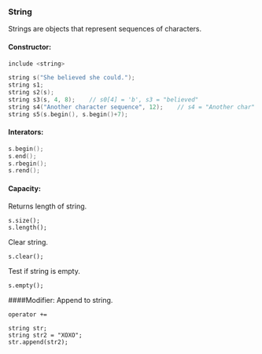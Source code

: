 ### String

Strings are objects that represent sequences of characters.

#### Constructor:
```cpp
include <string>

string s("She believed she could.");
string s1;
string s2(s);
string s3(s, 4, 8);    // s0[4] = 'b', s3 = "believed"
string s4("Another character sequence", 12);    // s4 = "Another char"
string s5(s.begin(), s.begin()+7);
```
#### Interators:  
```cpp
s.begin();
s.end();
s.rbegin();
s.rend();
```
#### Capacity:
Returns length of string.
```
s.size();
s.length();
```
Clear string.
```
s.clear();
```
Test if string is empty.
```
s.empty();
```
####Modifier:
Append to string.
```
operator +=
```
```
string str;
string str2 = "XOXO";
str.append(str2);
```